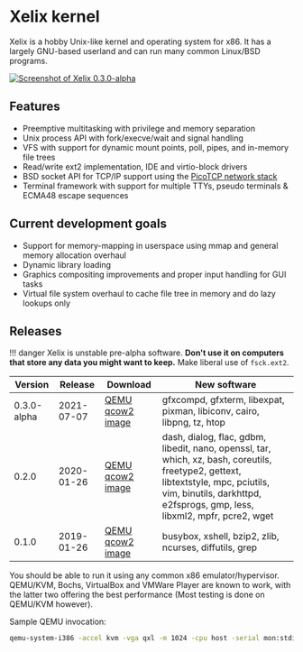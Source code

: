 # Xelix kernel

Xelix is a hobby Unix-like kernel and operating system for x86. It has a largely GNU-based userland and can run many common Linux/BSD programs.

[![Screenshot of Xelix 0.3.0-alpha](images/screenshot.png)](images/screenshot.png)

## Features

* Preemptive multitasking with privilege and memory separation
* Unix process API with fork/execve/wait and signal handling
* VFS with support for dynamic mount points, poll, pipes, and in-memory file trees
* Read/write ext2 implementation, IDE and virtio-block drivers
* BSD socket API for TCP/IP support using the [PicoTCP network stack](https://github.com/tass-belgium/picotcp)
* Terminal framework with support for multiple TTYs, pseudo terminals & ECMA48 escape sequences

## Current development goals

* Support for memory-mapping in userspace using mmap and general memory allocation overhaul
* Dynamic library loading
* Graphics compositing improvements and proper input handling for GUI tasks
* Virtual file system overhaul to cache file tree in memory and do lazy lookups only

## Releases


!!! danger
	Xelix is unstable pre-alpha software. **Don't use it on computers that store any data you might want to keep.** Make liberal use of `fsck.ext2`.

 Version       | Release           | Download                                   | New software
---------------|-------------------|--------------------------------------------|--------------
 0.3.0-alpha   | 2021-07-07        | [QEMU qcow2 image](https://github.com/lutoma/xelix/releases/download/0.3.0-alpha/xelix-0.3.0-alpha.qcow2)                | gfxcompd, gfxterm, libexpat, pixman, libiconv, cairo, libpng, tz, htop
 0.2.0         | 2020-01-26        | [QEMU qcow2 image](https://github.com/lutoma/xelix/releases/download/v0.2.0/xelix-0.2.0.qcow2)                           | dash, dialog, flac, gdbm, libedit, nano, openssl, tar, which, xz, bash, coreutils, freetype2, gettext, libtextstyle, mpc, pciutils, vim, binutils, darkhttpd, e2fsprogs, gmp, less, libxml2, mpfr, pcre2, wget
 0.1.0         | 2019-01-26        | [QEMU qcow2 image](https://github.com/lutoma/xelix/releases/download/v0.1.0/xelix-0.1.0.qcow2)                           | busybox, xshell, bzip2, zlib, ncurses, diffutils, grep

You should be able to run it using any common x86 emulator/hypervisor.
QEMU/KVM, Bochs, VirtualBox and VMWare Player are known to work, with the
latter two offering the best performance (Most testing is done on QEMU/KVM however).

Sample QEMU invocation:

```bash
qemu-system-i386 -accel kvm -vga qxl -m 1024 -cpu host -serial mon:stdio -device ac97 -drive file=xelix.qcow2,if=ide -netdev user,id=mnet0 -device virtio-net,netdev=mnet0
```
